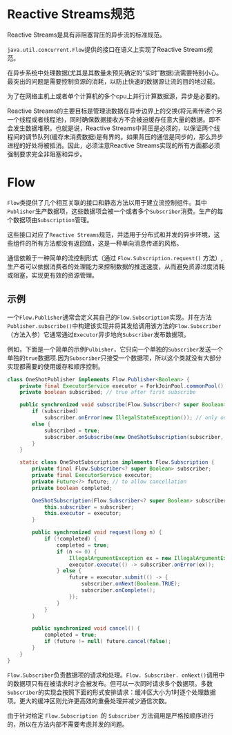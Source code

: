 # Reactive Streams规范

Reactive Streams是具有非阻塞背压的异步流的标准规范。

`java.util.concurrent.Flow`提供的接口在语义上实现了Reactive Streams规范。

在异步系统中处理数据(尤其是其数量未预先确定的“实时”数据)流需要特别小心。最突出的问题是需要控制资源的消耗，以防止快速的数据源让流的目的地过载。

为了在网络主机上或者单个计算机的多个cpu上并行计算数据源，异步是必要的。

Reactive Streams的主要目标是管理流数据在异步边界上的交换(将元素传递个另一个线程或者线程池)，同时确保数据接收方不会被迫缓存任意大量的数据。即不会发生数据堆积。也就是说，Reactive Streams中背压是必须的，以保证两个线程间的调节队列(缓存未消费数据)是有界的。如果背压的通信是同步的，那么异步进程的好处将被抵消。因此，必须注意Reactive Streams实现的所有方面都必须强制要求完全非阻塞和异步。

# Flow

`Flow`类提供了几个相互关联的接口和静态方法以用于建立流控制组件。其中`Publisher`生产数据项，这些数据项会被一个或者多个`Subscriber`消费。生产的每个数据项由`Subscription`管理。

这些接口对应了`Reactive Streams`规范，并适用于分布式和并发的异步环境，这些组件的所有方法都没有返回值，这是一种单向消息传递的风格。

通信依赖于一种简单的流控制形式（通过 `Flow.Subscription.request()` 方法）,生产者可以依据消费者的处理能力来控制数据的推送速度，从而避免资源过度消耗或阻塞，实现更有效的资源管理。

## 示例

一个`Flow.Publisher`通常会定义其自己的`Flow.Subscription`实现。并在方法`Publisher.subscribe()`中构建该实现并将其发给调用该方法的`Flow.Subscriber`（方法入参）它通常通过`Executor`异步地向`Subscriber`发布数据项。

例如，下面是一个简单的示例`Pulbisher`，它只向一个单独的`Subscriber`发送一个单独的`true`数据项.因为`Subscriber`只接受一个数据项，所以这个类就没有大部分实现都需要的使用缓存和顺序控制。

~~~java
class OneShotPublisher implements Flow.Publisher<Boolean> {
    private final ExecutorService executor = ForkJoinPool.commonPool(); // daemon-based
    private boolean subscribed; // true after first subscribe

    public synchronized void subscribe(Flow.Subscriber<? super Boolean> subscriber) {
        if (subscribed)
            subscriber.onError(new IllegalStateException()); // only one allowed
        else {
            subscribed = true;
            subscriber.onSubscribe(new OneShotSubscription(subscriber, executor));
        }
    }

    static class OneShotSubscription implements Flow.Subscription {
        private final Flow.Subscriber<? super Boolean> subscriber;
        private final ExecutorService executor;
        private Future<?> future; // to allow cancellation
        private boolean completed;

        OneShotSubscription(Flow.Subscriber<? super Boolean> subscriber, ExecutorService executor) {
            this.subscriber = subscriber;
            this.executor = executor;
        }

        public synchronized void request(long n) {
            if (!completed) {
                completed = true;
                if (n <= 0) {
                    IllegalArgumentException ex = new IllegalArgumentException();
                    executor.execute(() -> subscriber.onError(ex));
                } else {
                    future = executor.submit(() -> {
                        subscriber.onNext(Boolean.TRUE);
                        subscriber.onComplete();
                    });
                }
            }
        }

        public synchronized void cancel() {
            completed = true;
            if (future != null) future.cancel(false);
        }
    }
}
~~~

`Flow.Subscriber`负责数据项的请求和处理。`Flow. Subscriber. onNext()`调用中的数据项只有在被请求时才会被发布。但可以一次同时请求多个数据项。多数`Subscriber`的实现会按照下面的形式安排请求：缓冲区大小为1时逐个处理数据项。更大的缓冲区则允许更高效的重叠处理并减少通信次数。

由于针对给定 `Flow.Subscription `的 `Subscriber` 方法调用是严格按顺序进行的，所以在方法内部不需要考虑并发的问题。



